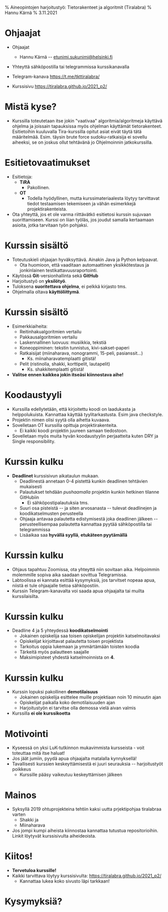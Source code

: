 % Aineopintojen harjoitustyö: Tietorakenteet ja algoritmit (Tiralabra)
% Hannu Kärnä
% 3.11.2021

# Ohjaajat

- Ohjaajat
    - Hannu Kärnä -- etunimi.sukunimi@helsinki.fi
- Yhteyttä sähköpostilla tai telegrammissa kurssikanavalla

- Telegram-kanava https://t.me/tkttiralabra/
- Kurssisivu https://tiralabra.github.io/2021_p2/

# Mistä kyse?

- Kurssilla toteutetaan itse jokin "vaativaa" algoritmia/algoritmeja käyttävä ohjelma ja joissain tapauksissa myös ohjelman käyttämät tietorakenteet. Esitietoihin kuuluvalla Tira-kurssilla opitut asiat eivät täytä tätä määritelmää. Esim. täysin brute force sudoku-ratkaisija ei sovellu aiheeksi, se on joskus ollut tehtävänä jo Ohjelmoinnin jatkokurssilla.

# Esitietovaatimukset

- Esitietoja:
    - **TiRA**
        - Pakollinen.
    - **OT**
        - Todella hyödyllinen, mutta kurssimateriaalesta löytyy tarvittavat tiedot testaamisen tekemiseen ja vähän esimerkkejä projektirakenteista.
- Ota yhteyttä, jos et ole varma riittävätkö esitietosi kurssin sujuvaan suorittamiseen. Kurssi on liian työläs, jos joudut samalla kertaamaan asioita, jotka tarvitaan työn pohjaksi.

# Kurssin sisältö

- Toteutuskieli ohjaajan hyväksyttävä. Ainakin Java ja Python kelpaavat.
    - Ota huomioon, että vaaditaan automaattinen yksikkötestaus ja jonkinlainen testikattavuusraportointi.
- Käytössä **Git**-versionhallinta sekä **GitHub**
- Harjoitustyö on **yksilötyö**.
- Tuloksena **suoritettava ohjelma**, ei pelkkä kirjasto tms.
- Ohjelmalla oltava **käyttöliittymä**.

# Kurssin sisältö

- Esimerkkiaiheita:
    - Reitinhakualgoritmien vertailu
    - Pakkausalgoritmien vertailu
    - Laskennallinen luovuus: musiikkia, tekstiä
    - Koneoppiminen: tekstin tunnistus, kivi-sakset-paperi
    - Ratkaisijat (miinaharava, nonogrammi, 15-peli, pasianssit...)
        - Ks. miinaharavatemplaatti gitistä!
    - Pelit (ristinolla, shakki, korttipelit, lautapelit)
        - Ks. shakkitemplaatti gitistä! 
- **Valitse ennen kaikkea jokin itseäsi kiinnostava aihe!**

# Koodaustyyli

- Kurssilla edellytetään, että kirjoitettu koodi on laadukasta ja helppolukuista. Kannattaa käyttää tyylitarkastusta. Esim java checkstyle.
- Projektin nimen olisi syytä olla aihetta kuvaava.
- Sovelletaan OT kurssilla opittuja projektirakenteita.
    - Ei kaikki koodi projektin juureen samaan tiedostoon.
- Sovelletaan myös muita hyvän koodaustyylin perjaatteita kuten DRY ja Single responsibility.

# Kurssin kulku

- **Deadlinet** kurssisivun aikataulun mukaan.
    - Deadlinestä annetaan 0-4 pistettä kunkin deadlinen tehtävien mukaisesti
    - Palautukset tehdään *pushaamalla* projektin kunkin hetkinen tilanne GitHubiin
        - Ei sähköpostipalautuksia tms.
    - Suuri osa pisteistä -- ja siten arvosanasta -- tulevat deadlinejen ja koodikatselmusten perusteella
    - Ohjaaja antavaa palautetta edistymisestä joka deadlinen jälkeen -- perusteellisempaa palautetta kannattaa pyytää sähköpostilla tai telegrammissa
    - Lisäaikaa saa **hyvällä syyllä**, **etukäteen pyytämällä**

# Kurssin kulku

- Ohjaus tapahtuu Zoomissa, ota yhteyttä niin sovitaan aika. Helpoimmin molemmille sopiva aika saadaan sovittua Telegramissa.
- Labtoolissa ei kannata esittää kysymyksiä, jos tarvitset nopeaa apua, niistä ei tule ohjaajalle tietoa sähköpostiin.
- Kurssin Telegram-kanavalta voi saada apua ohjaajalta tai muilta kurssilaisilta.
    
# Kurssin kulku

- Deadline 4 ja 5 yhteydessä **koodikatselmointi**
    - Jokainen opiskelija saa toisen opiskelijan projektin katselmoitavaksi
    - Opiskelijat kirjoittavat palautetta toisen projektista
    - Tarkoitus oppia lukemaan ja ymmärtämään toisten koodia
    - Tärkeitä myös palautteen saajalle
    - Maksimipisteet yhdestä katselmoinnista on **4**.

# Kurssin kulku

- Kurssin lopuksi pakollinen **demotilaisuus**
    - Jokainen opiskelija esittelee muille projektiaan noin 10 minuutin ajan
    - Opiskelijat paikalla koko demotilaisuuden ajan
    - Harjoitustyön ei tarvitse olla demossa vielä aivan valmis
- Kurssilla **ei ole kurssikoetta**

# Motivointi

- Kyseessä on yksi LuK-tutkinnon mukavimmista kursseista - voit toteuttaa mitä itse haluat!
- Jos jäät jumiin, pyydä apua ohjaajalta matalalla kynnyksellä!
- Tavallisesti kurssien keskeyttämisestä ei juuri seurauksia -- harjoitustyöt poikkeus
    - Kurssille pääsy vaikeutuu keskeyttämisen jälkeen

# Mainos

- Syksyllä 2019 ohtuprojekteina tehtiin kaksi uutta prjektipohjaa tiralabraa varten
    - Shakki ja
    - Miinaharava
- Jos jompi kumpi aiheista kiinnostaa kannattaa tutustua repositorioihin. Linkit löytyvät kurssisivulta aiheideoista.

# Kiitos!

- **Tervetuloa kurssille!**
- Kaikki tarvittava löytyy kurssisivulta: https://tiralabra.github.io/2021_p2/
    - Kannattaa lukea koko sivusto läpi tarkkaan!

# Kysymyksiä?
